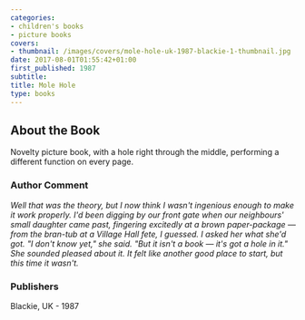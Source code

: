 ```yaml
---
categories:
- children's books
- picture books
covers:
- thumbnail: /images/covers/mole-hole-uk-1987-blackie-1-thumbnail.jpg
date: 2017-08-01T01:55:42+01:00
first_published: 1987
subtitle:
title: Mole Hole
type: books
---
```

About the Book
--------------
Novelty picture book, with a hole right through the middle, performing a different function on every page.

### Author Comment
_Well that was the theory, but I now think I wasn't ingenious enough to make it work properly. I'd been digging by our front gate when our neighbours' small daughter came past, fingering excitedly at a brown paper-package — from the bran-tub at a Village Hall fete, I guessed. I asked her what she'd got. "I don't know yet," she said. "But it isn't a book — it's got a hole in it." She sounded pleased about it. It felt like another good place to start, but this time it wasn't._

### Publishers
Blackie, UK - 1987
